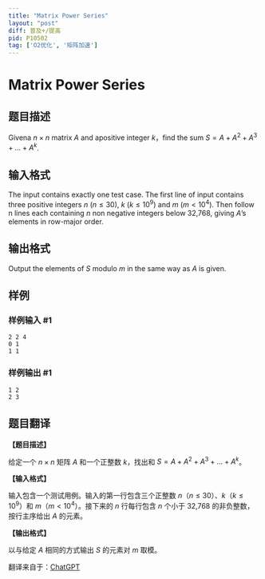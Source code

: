```yaml
---
title: "Matrix Power Series"
layout: "post"
diff: 普及+/提高
pid: P10502
tag: ['O2优化', '矩阵加速']
---
```

# Matrix Power Series
## 题目描述

Givena $n×n$ matrix $A$ and apositive integer $k$，find the sum $S=A+A^2 +A^3 +...+A^k$.
## 输入格式

The input contains exactly one test case. The first line of input contains three positive integers $n$ ($n \le 30$), $k$ ($k \le 10^9$) and $m$ ($m < 10^4$). Then follow n lines each containing $n$ non negative integers below 32,768, giving $A$’s elements in row-major order.
## 输出格式

Output the elements of $S$ modulo $m$ in the same way as $A$ is given.
## 样例

### 样例输入 #1
```
2 2 4 
0 1 
1 1
```
### 样例输出 #1
```
1 2
2 3
```
## 题目翻译

**【题目描述】**

给定一个 $n×n$ 矩阵 $A$ 和一个正整数 $k$，找出和 $S=A+A^2 +A^3 +...+A^k$。

**【输入格式】**

输入包含一个测试用例。输入的第一行包含三个正整数 $n$（$n \le 30$）、$k$（$k \le 10^9$）和 $m$（$m < 10^4$）。接下来的 $n$ 行每行包含 $n$ 个小于 32,768 的非负整数，按行主序给出 $A$ 的元素。

**【输出格式】**

以与给定 $A$ 相同的方式输出 $S$ 的元素对 $m$ 取模。

翻译来自于：[ChatGPT](https://chatgpt.com/)
